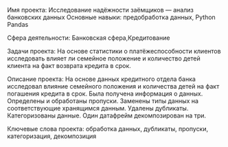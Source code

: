 Имя проекта: Исследование надёжности заёмщиков — анализ банковских данных
Основные навыки: предобработка данных, Python Pandas

Сфера деятельности: Банковская сфера,Кредитование

Задачи проекта: На основе статистики о платёжеспособности клиентов исследовать влияет ли семейное положение и количество детей клиента на факт возврата кредита в срок.

Описание проекта: На основе данных кредитного отдела банка исследовал влияние семейного положения и количества детей на факт погашения кредита в срок. Была получена информация о данных. Определены и обработаны пропуски. Заменены типы данных на соответствующие хранящимся данным. Удалены дубликаты. Категоризованы данные. Один датафрейм декомпозирован на три.

Ключевые слова проекта: обработка данных, дубликаты, пропуски, категоризация, декомпозиция
